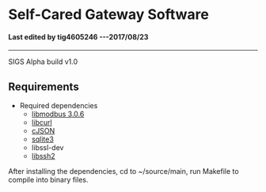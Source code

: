 # Self-Cared Gateway Software

#### Last edited by tig4605246 ---2017/08/23
---------------------------------------

SIGS Alpha build v1.0 

## Requirements 

* Required dependencies
  * [libmodbus 3.0.6](https://github.com/stephane/libmodbus)
  * [libcurl](https://curl.haxx.se/)
  * [cJSON](https://github.com/DaveGamble/cJSON)
  * [sqlite3](https://www.sqlite.org/download.html)
  * libssl-dev
  * [libssh2](https://www.libssh2.org/)

After installing the dependencies, cd to ~/source/main, run Makefile to compile into binary files.
